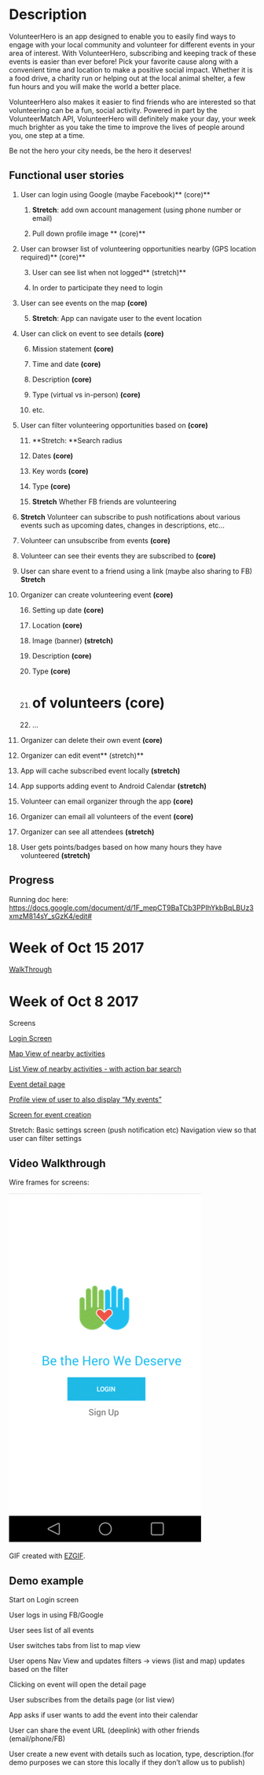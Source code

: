 # Description

VolunteerHero is an app designed to enable you to easily find ways to engage with your local community and
volunteer for different events in your area of interest. With VolunteerHero, subscribing and keeping track of 
these events is easier than ever before! Pick your favorite cause along with a convenient time and location
to make a positive social impact. Whether it is a food drive, a charity run or helping out at the local animal
shelter, a few fun hours and you will make the world a better place.

VolunteerHero also makes it easier to find friends who are interested so that volunteering can be a fun, social
activity. Powered in part by the VolunteerMatch API, VolunteerHero will definitely make your day, your week much
brighter as you take the time to improve the lives of people around you, one step at a time.

Be not the hero your city needs, be the hero it deserves!


## Functional user stories

1. User can login using Google (maybe Facebook)** (core)**

    1. **Stretch**: add own account management (using phone number or email)

    2. Pull down profile image ** (core)**

2. User can browser list of volunteering opportunities nearby (GPS location required)** (core)**

    3. User can see list when not logged** (stretch)**

    4. In order to participate they need to login

3. User can see events on the map **(core)**

    5. **Stretch**: App can navigate user to the event location

4. User can click on event to see details **(core)**

    6. Mission statement **(core)**

    7. Time and date **(core)**

    8. Description  **(core)**

    9. Type (virtual vs in-person) **(core)**

    10. etc.

5. User can filter volunteering opportunities based on **(core)**

    11. **Stretch: **Search radius

    12. Dates **(core)**

    13. Key words **(core)**

    14. Type **(core)**

    15. **Stretch** Whether FB friends are volunteering

6. **Stretch** Volunteer can subscribe to push notifications about various events such as upcoming dates, changes in descriptions, etc…

7. Volunteer can unsubscribe from events **(core)**

8. Volunteer can see their events they are subscribed to **(core)**

9. User can share event to a friend using a link (maybe also sharing to FB) **Stretch**

10. Organizer can create volunteering event **(core)**

    16. Setting up date **(core)**

    17. Location **(core)**

    18. Image (banner) **(stretch)**

    19. Description **(core)**

    20. Type **(core)**

    21. # of volunteers **(core)**

    22. …

11. Organizer can delete their own event **(core)**

12. Organizer can edit event** (stretch)**

13. App will cache subscribed event locally **(stretch)**

14. App supports adding event to Android Calendar **(stretch)**

15. Volunteer can email organizer through the app **(core)**

16. Organizer can email all volunteers of the event **(core)**

17. Organizer can see all attendees **(stretch)**

18. User gets points/badges based on how many hours they have volunteered **(stretch)**


## Progress

Running doc here: https://docs.google.com/document/d/1F_mepCT9BaTCb3PPIhYkbBqLBUz3xmzM814sY_sGzK4/edit#

# Week of Oct 15 2017

[WalkThrough](https://imgur.com/a/QISf5)

# Week of Oct 8 2017

Screens

[Login Screen](https://imgur.com/V9zddc5)

[Map View of nearby activities](https://imgur.com/ziC9zj6)

[List View of nearby activities - with action bar search](https://imgur.com/1HBpTVe)

[Event detail page](https://www.dropbox.com/s/qtspa9rii50kdvh/Screenshot%202017-10-07%2016.34.30.png?dl=0)

[Profile view of user to also display “My events”](https://imgur.com/ykAYJbw)

[Screen for event creation](https://www.dropbox.com/s/pdy6f8popubkm3y/Screenshot%202017-10-07%2016.36.26.png?dl=0)

Stretch: Basic settings screen (push notification etc)
Navigation view so that user can filter settings

## Video Walkthrough

Wire frames for screens:

<img src='https://github.com/VolunteerForce/main/blob/master/ScreenDesigns/VolunteerHero_wireframes.gif' title='Video Walkthrough' width='' alt='Video Walkthrough' />

GIF created with [EZGIF](https://ezgif.com/maker/ezgif-3-837bdecf-gif-equalized).

## Demo example

Start on Login screen

User logs in using FB/Google

User sees list of all events

User switches tabs from list to map view

User opens Nav View and updates filters -> views (list and map) updates based on the filter

Clicking on event will open the detail page

User subscribes from the details page (or list view)

App asks if user wants to add the event into their calendar

User can share the event URL (deeplink) with other friends (email/phone/FB)

User create a new event with details such as location, type, description.(for demo purposes we can store this locally if they don’t allow us to publish)

